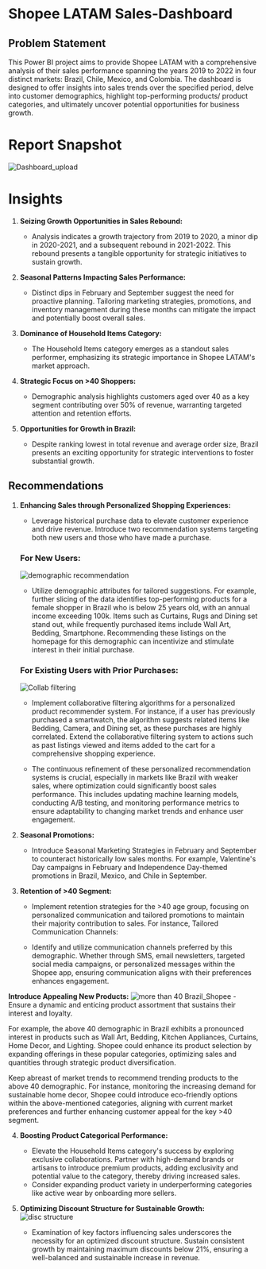# Shopee LATAM Sales-Dashboard


## Problem Statement

This Power BI project aims to provide Shopee LATAM with a comprehensive analysis of their sales performance spanning the years 2019 to 2022 in four distinct markets: Brazil, Chile, Mexico, and Colombia. The dashboard is designed to offer insights into sales trends over the specified period, delve into customer demographics, highlight top-performing products/ product categories, and ultimately uncover potential opportunities for business growth.

 # Report Snapshot

 
![Dashboard_upload](https://github.com/Pearlyn-B/da-portfolio/assets/80374547/5327b72c-9385-4ca8-9172-745d3cb9cced)

# Insights

1. **Seizing Growth Opportunities in Sales Rebound:**
   - Analysis indicates a growth trajectory from 2019 to 2020, a minor dip in 2020-2021, and a subsequent rebound in 2021-2022. This rebound presents a tangible opportunity for strategic initiatives to sustain growth.

2. **Seasonal Patterns Impacting Sales Performance:**
   - Distinct dips in February and September suggest the need for proactive planning. Tailoring marketing strategies, promotions, and inventory management during these months can mitigate the impact and potentially boost overall sales.

3. **Dominance of Household Items Category:**
   - The Household Items category emerges as a standout sales performer, emphasizing its strategic importance in Shopee LATAM's market approach.

4. **Strategic Focus on >40 Shoppers:**
   - Demographic analysis highlights customers aged over 40 as a key segment contributing over 50% of revenue, warranting targeted attention and retention efforts.

5. **Opportunities for Growth in Brazil:**
   - Despite ranking lowest in total revenue and average order size, Brazil presents an exciting opportunity for strategic interventions to foster substantial growth.

## Recommendations

1. **Enhancing Sales through Personalized Shopping Experiences:**
   - Leverage historical purchase data to elevate customer experience and drive revenue. Introduce two recommendation systems targeting both new users and those who have made a purchase.

   ### For New Users:
   ![demographic recommendation](https://github.com/Pearlyn-B/da-portfolio/assets/80374547/a054147b-5beb-45e9-b874-96b712fcc860)
   - Utilize demographic attributes for tailored suggestions. For example, further slicing of the data identifies top-performing products for a female shopper in Brazil who is below 25 years old, with an annual income exceeding 100k. Items such as Curtains, Rugs and Dining set stand out, while frequently purchased items include Wall Art, Bedding, Smartphone. Recommending these listings on the homepage for this demographic can incentivize and stimulate interest in their initial purchase.

   ### For Existing Users with Prior Purchases:
   ![Collab filtering](https://github.com/Pearlyn-B/da-portfolio/assets/80374547/840db8ce-dec3-487f-a786-28ae88c75ac3)
   - Implement collaborative filtering algorithms for a personalized product recommender system. For instance, if a user has previously purchased a smartwatch, the algorithm suggests related items like Bedding, Camera, and Dining set, as these purchases are highly correlated. Extend the collaborative filtering system to actions such as past listings viewed and items added to the cart for a comprehensive shopping experience.

   - The continuous refinement of these personalized recommendation systems is crucial, especially in markets like Brazil with weaker sales, where optimization could significantly boost sales performance. This includes updating machine learning models, conducting A/B testing, and monitoring performance metrics to ensure adaptability to changing market trends and enhance user engagement.
 
2. **Seasonal Promotions:**
   - Introduce Seasonal Marketing Strategies in February and September to counteract historically low sales months. For example, Valentine's Day campaigns in February and Independence Day-themed promotions in Brazil, Mexico, and Chile in September.

3. **Retention of >40 Segment:**
   - Implement retention strategies for the >40 age group, focusing on personalized communication and tailored promotions to maintain their majority contribution to sales. For instance, Tailored Communication Channels:

   - Identify and utilize communication channels preferred by this demographic. Whether through SMS, email newsletters, targeted social media campaigns, or personalized messages within the Shopee app, ensuring communication aligns with their preferences enhances engagement.

**Introduce Appealing New Products:**
![more than 40 Brazil_Shopee](https://github.com/Pearlyn-B/da-portfolio/assets/80374547/ac0398d5-aeba-4124-ae37-4538820b112f)
-Ensure a dynamic and enticing product assortment that sustains their interest and loyalty.

For example, the above 40 demographic in Brazil exhibits a pronounced interest in products such as Wall Art, Bedding, Kitchen Appliances, Curtains, Home Decor, and Lighting. Shopee could enhance its product selection by expanding offerings in these popular categories, optimizing sales and quantities through strategic product diversification.

Keep abreast of market trends to recommend trending products to the above 40 demographic. For instance, monitoring the increasing demand for sustainable home decor, Shopee could introduce eco-friendly options within the above-mentioned categories, aligning with current market preferences and further enhancing customer appeal for the key >40 segment.

4. **Boosting Product Categorical Performance:**
   - Elevate the Household Items category's success by exploring exclusive collaborations. Partner with high-demand brands or artisans to introduce premium products, adding exclusivity and potential value to the category, thereby driving increased sales.
   - Consider expanding product variety in underperforming categories like active wear by onboarding more sellers.

5. **Optimizing Discount Structure for Sustainable Growth:**
 ![disc structure](https://github.com/Pearlyn-B/da-portfolio/assets/80374547/b8cb999f-7698-4665-9fdc-b5b4b4cff71f)
   - Examination of key factors influencing sales underscores the necessity for an optimized discount structure. Sustain consistent growth by maintaining maximum discounts below 21%, ensuring a well-balanced and sustainable increase in revenue.
